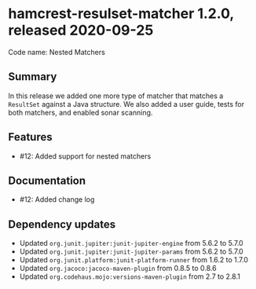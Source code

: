 # hamcrest-resulset-matcher 1.2.0, released 2020-09-25
 
Code name: Nested Matchers
 
## Summary
 
In this release we added one more type of matcher that matches a `ResultSet` against a Java structure.
We also added a user guide, tests for both matchers, and enabled sonar scanning.

## Features
 
* #12: Added support for nested matchers

## Documentation

* #12: Added change log

## Dependency updates

* Updated `org.junit.jupiter:junit-jupiter-engine` from 5.6.2 to 5.7.0
* Updated `org.junit.jupiter:junit-jupiter-params` from 5.6.2 to 5.7.0
* Updated `org.junit.platform:junit-platform-runner` from 1.6.2 to 1.7.0
* Updated `org.jacoco:jacoco-maven-plugin` from 0.8.5 to 0.8.6
* Updated `org.codehaus.mojo:versions-maven-plugin` from 2.7 to 2.8.1